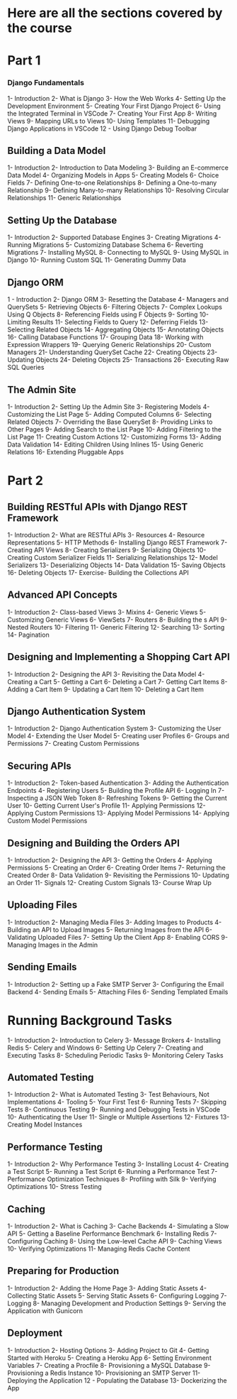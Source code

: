 
# Here are all the sections covered by the course

# Part 1
### Django Fundamentals 
1- Introduction
2- What is Django
3- How the Web Works
4- Setting Up the Development Environment
5- Creating Your First Django Project
6- Using the Integrated Terminal in VSCode
7- Creating Your First App
8- Writing Views
9- Mapping URLs to Views
10- Using Templates
11- Debugging Django Applications in VSCode
12 - Using Django Debug Toolbar

## Building a Data Model 
1- Introduction
2- Introduction to Data Modeling
3- Building an E-commerce Data Model
4- Organizing Models in Apps
5- Creating Models
6- Choice Fields
7- Defining One-to-one Relationships
8- Defining a One-to-many Relationship
9- Defining Many-to-many Relationships
10- Resolving Circular Relationships
11- Generic Relationships

## Setting Up the Database 
1- Introduction
2- Supported Database Engines
3- Creating Migrations
4- Running Migrations
5- Customizing Database Schema
6- Reverting Migrations
7- Installing MySQL
8- Connecting to MySQL
9- Using MySQL in Django
10- Running Custom SQL
11- Generating Dummy Data

## Django ORM 
1 - Introduction
2- Django ORM
3- Resetting the Database
4- Managers and QuerySets
5- Retrieving Objects
6- Filtering Objects
7- Complex Lookups Using Q Objects
8- Referencing Fields using F Objects
9- Sorting
10- Limiting Results
11- Selecting Fields to Query
12- Deferring Fields
13- Selecting Related Objects
14- Aggregating Objects
15- Annotating Objects
16- Calling Database Functions
17- Grouping Data
18- Working with Expression Wrappers
19- Querying Generic Relationships
20- Custom Managers
21- Understanding QuerySet Cache
22- Creating Objects
23- Updating Objects
24- Deleting Objects
25- Transactions
26- Executing Raw SQL Queries

## The Admin Site 
1- Introduction
2- Setting Up the Admin Site
3- Registering Models
4- Customizing the List Page
5- Adding Computed Columns
6- Selecting Related Objects
7- Overriding the Base QuerySet
8- Providing Links to Other Pages
9- Adding Search to the List Page
10- Adding Filtering to the List Page
11- Creating Custom Actions
12- Customizing Forms
13- Adding Data Validation
14- Editing Children Using Inlines
15- Using Generic Relations
16- Extending Pluggable Apps

# Part 2
## Building RESTful APIs with Django REST Framework 
1- Introduction
2- What are RESTful APIs
3- Resources
4- Resource Representations
5- HTTP Methods
6- Installing Django REST Framework
7- Creating API Views
8- Creating Serializers
9- Serializing Objects
10- Creating Custom Serializer Fields
11- Serializing Relationships
12- Model Serializers
13- Deserializing Objects
14- Data Validation
15- Saving Objects
16- Deleting Objects
17- Exercise- Building the Collections API

## Advanced API Concepts
1- Introduction
2- Class-based Views
3- Mixins
4- Generic Views
5- Customizing Generic Views
6- ViewSets
7- Routers
8- Building the s API
9- Nested Routers
10- Filtering
11- Generic Filtering
12- Searching
13- Sorting
14- Pagination

## Designing and Implementing a Shopping Cart API 
1- Introduction
2- Designing the API
3- Revisiting the Data Model
4- Creating a Cart
5- Getting a Cart
6- Deleting a Cart
7- Getting Cart Items
8- Adding a Cart Item
9- Updating a Cart Item
10- Deleting a Cart Item

## Django Authentication System 
1- Introduction
2- Django Authentication System
3- Customizing the User Model
4- Extending the User Model
5- Creating user Profiles
6- Groups and Permissions
7- Creating Custom Permissions

## Securing APIs 
1- Introduction
2- Token-based Authentication
3- Adding the Authentication Endpoints
4- Registering Users
5- Building the Profile API
6- Logging In
7- Inspecting a JSON Web Token
8- Refreshing Tokens
9- Getting the Current User
10- Getting Current User's Profile
11- Applying Permissions
12- Applying Custom Permissions
13- Applying Model Permissions
14- Applying Custom Model Permissions

## Designing and Building the Orders API 
1- Introduction
2- Designing the API
3- Getting the Orders
4- Applying Permissions
5- Creating an Order
6- Creating Order Items
7- Returning the Created Order
8- Data Validation
9- Revisiting the Permissions
10- Updating an Order
11- Signals
12- Creating Custom Signals
13- Course Wrap Up

## Uploading Files
1- Introduction
2- Managing Media Files
3- Adding Images to Products
4- Building an API to Upload Images
5- Returning Images from the API
6- Validating Uploaded Files
7- Setting Up the Client App
8- Enabling CORS
9- Managing Images in the Admin

## Sending Emails 
1- Introduction
2- Setting up a Fake SMTP Server
3- Configuring the Email Backend
4- Sending Emails
5- Attaching Files
6- Sending Templated Emails

# Running Background Tasks 
1- Introduction
2- Introduction to Celery
3- Message Brokers
4- Installing Redis
5- Celery and Windows
6- Setting Up Celery
7- Creating and Executing Tasks
8- Scheduling Periodic Tasks
9- Monitoring Celery Tasks

## Automated Testing 
1- Introduction
2- What is Automated Testing
3- Test Behaviours, Not Implementations
4- Tooling
5- Your First Test
6- Running Tests
7- Skipping Tests
8- Continuous Testing
9- Running and Debugging Tests in VSCode
10- Authenticating the User
11- Single or Multiple Assertions
12- Fixtures
13- Creating Model Instances
## Performance Testing 
1- Introduction
2- Why Performance Testing
3- Installing Locust
4- Creating a Test Script
5- Running a Test Script
6- Running a Performance Test
7- Performance Optimization Techniques
8- Profiling with Silk
9- Verifying Optimizations
10- Stress Testing

## Caching 
1- Introduction
2- What is Caching
3- Cache Backends
4- Simulating a Slow API
5- Getting a Baseline Performance Benchmark
6- Installing Redis
7- Configuring Caching
8- Using the Low-level Cache API
9- Caching Views
10- Verifying Optimizations
11- Managing Redis Cache Content

## Preparing for Production
1- Introduction
2- Adding the Home Page
3- Adding Static Assets
4- Collecting Static Assets
5- Serving Static Assets
6- Configuring Logging
7- Logging
8- Managing Development and Production Settings
9- Serving the Application with Gunicorn

## Deployment 
1- Introduction
2- Hosting Options
3- Adding Project to Git
4- Getting Started with Heroku
5- Creating a Heroku App
6- Setting Environment Variables
7- Creating a Procfile
8- Provisioning a MySQL Database
9- Provisioning a Redis Instance
10- Provisioning an SMTP Server
11- Deploying the Application
12 - Populating the Database
13- Dockerizing the App
